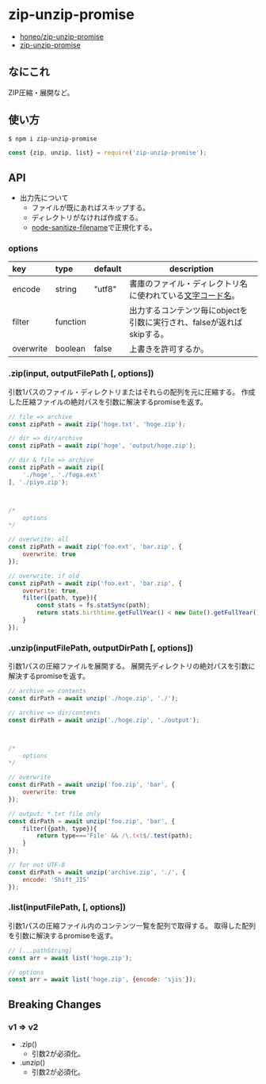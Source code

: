 # zip-unzip-promise
* [honeo/zip-unzip-promise](https://github.com/honeo/zip-unzip-promise)
* [zip-unzip-promise](https://www.npmjs.com/package/zip-unzip-promise)


## なにこれ
ZIP圧縮・展開など。


## 使い方
```bash
$ npm i zip-unzip-promise
```
```js
const {zip, unzip, list} = require('zip-unzip-promise');
```


## API
* 出力先について
	- ファイルが既にあればスキップする。
	- ディレクトリがなければ作成する。
	- [node-sanitize-filename](https://github.com/parshap/node-sanitize-filename)で正規化する。

### options
| key       | type     | default | description                                                            |
|:--------- |:-------- | ------- | ---------------------------------------------------------------------- |
| encode    | string   | "utf8"  | 書庫のファイル・ディレクトリ名に使われている[文字コード名](https://github.com/ashtuchkin/iconv-lite/wiki/Supported-Encodings)。       |
| filter    | function |         | 出力するコンテンツ毎にobjectを引数に実行され、falseが返ればskipする。 |
| overwrite | boolean  | false   | 上書きを許可するか。                                                   |


### .zip(input, outputFilePath [, options])
引数1パスのファイル・ディレクトリまたはそれらの配列を元に圧縮する。
作成した圧縮ファイルの絶対パスを引数に解決するpromiseを返す。
```js
// file => archive
const zipPath = await zip('hoge.txt', 'hoge.zip');

// dir => dir/archive
const zipPath = await zip('hoge', 'output/hoge.zip');

// dir & file => archive
const zipPath = await zip([
	'./hoge', './fuga.ext'
], './piyo.zip');



/*
	options
*/

// overwrite: all
const zipPath = await zip('foo.ext', 'bar.zip', {
	overwrite: true
});

// overwrite: if old
const zipPath = await zip('foo.ext', 'bar.zip', {
	overwrite: true,
	filter({path, type}){
		const stats = fs.statSync(path);
		return stats.birthtime.getFullYear() < new Date().getFullYear();
	}
});
```


### .unzip(inputFilePath, outputDirPath [, options])
引数1パスの圧縮ファイルを展開する。
展開先ディレクトリの絶対パスを引数に解決するpromiseを返す。
```js
// archive => contents
const dirPath = await unzip('./hoge.zip', './');

// archive => dir/contents
const dirPath = await unzip('./hoge.zip', './output');



/*
	options
*/

// overwrite
const dirPath = await unzip('foo.zip', 'bar', {
	overwrite: true
});

// output: *.txt file only
const dirPath = await unzip('foo.zip', 'bar', {
	filter({path, type}){
		return type==='File' && /\.txt$/.test(path);
	}
});

// for not UTF-8
const dirPath = await unzip('archive.zip', './', {
	encode: 'Shift_JIS'
});
```


### .list(inputFilePath, [, options])
引数1パスの圧縮ファイル内のコンテンツ一覧を配列で取得する。
取得した配列を引数に解決するpromiseを返す。
```js
// [...pathString]
const arr = await list('hoge.zip');

// options
const arr = await list('hoge.zip', {encode: 'sjis'});
```



## Breaking Changes

### v1 => v2
* .zip()
	- 引数2が必須化。
* .unzip()
	- 引数2が必須化。
